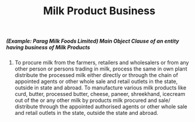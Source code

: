 ﻿---
title: "Milk Product Business"
weight: 345
layout: docs
---

##### (Example: Parag Milk Foods Limited) Main Object Clause of an entity having business of Milk Products


1. To procure milk from the farmers, retailers and wholesalers or from any other person or persons trading in milk, process the same in own plant distribute the processed milk either directly or through the chain of appointed agents or other whole sale and retail outlets in the state, outside in state and abroad. To manufacture various milk products like curd, butter, processed butter, cheese, paneer, shreekhand, icecream out of the or any other milk by products milk procured and sale/ distribute through the appointed authorised agents or other whole sale and retail outlets in the state, outside the state and abroad.
